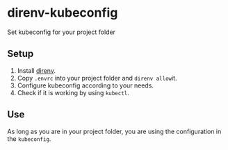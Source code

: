 # direnv-kubeconfig
Set kubeconfig for your project folder

## Setup
1. Install [direnv](www.direnv.net).
2. Copy `.envrc` into your project folder and `direnv allow`it.
3. Configure kubeconfig according to your needs.
4. Check if it is working by using `kubectl`.

## Use
As long as you are in your project folder, you are using the configuration in the `kubeconfig`.
